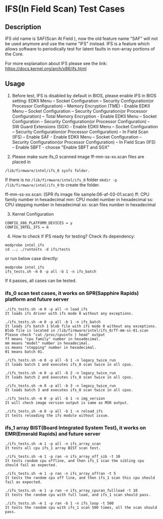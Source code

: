 # IFS(In Field Scan) Test Cases

## Description
IFS old name is SAF(Scan At Field ), now the old feature name "SAF" will not be
used anymore and use the name "IFS" instead.
IFS is a feature which allows software to periodically test for latent faults
in non-array portions of the Core.

For more explanation about IFS please see the link:
https://docs.kernel.org/arch/x86/ifs.html

## Usage
1. Before test, IFS is disabled by default in BIOS, please enable IFS in BIOS setting:
EDKII Menu – Socket Configuration – Security Configuration(or Processor Configuration) – Memory Encryption (TME) - Enable
EDKII Menu – Socket Configuration – Security Configuration(or Processor Configuration) – Total Memory Encryption - Enable
EDKII Menu – Socket Configuration – Security Configuration(or Processor Configuration) – SW Guard Extensions (SGX) - Enable
EDKII Menu – Socket Configuration – Security Configuration(or Processor Configuration) – In Field Scan (IFS) – Enable SAF - Enable
EDKII Menu – Socket Configuration – Security Configuration(or Processor Configuration) – In Field Scan (IFS) – Enable SBFT - choose "Enable SBFT and SGX"

2. Please make sure ifs_0 scanned image ff-mm-ss-xx.scan files are placed in
```
/lib/firmware/intel/ifs_0 sysfs folder.
```
If there is no `/lib/firmware/intel/ifs_0` folder
`mkdir -p /lib/firmware/intel/ifs_0` to create the folder.

ff-mm-ss-xx.scan:  (SPR ifs image file sample:06-af-03-01.scan)
  ff: CPU family number in hexadecimal
  mm: CPU model number in hexadecimal
  ss: CPU stepping number in hexadecimal
  xx: scan files number in hexadecimal

3. Kernel Configuration
```
CONFIG_X86_PLATFORM_DEVICES = y
CONFIG_INTEL_IFS = m
```

4. How to check if IFS ready for testing?
Check ifs dependency:
```
modprobe intel_ifs
cd ..; ./runtests -d ifs/tests
```
or run below case directly:
```
modprobe intel_ifs
ifs_tests.sh -m 0 -p all -b 1 -n ifs_batch
```
If it passes, all cases can be tested.

### ifs_0 scan test cases, it works on SPR(Sapphire Rapids) platform and future server
```
./ifs_tests.sh -m 0 -p all -n load_ifs
It loads ifs driver with ifs mode 0 without any exceptions.

./ifs_tests.sh -m 0 -p all -b 1 -n ifs_batch
It loads ifs batch 1 blob file with ifs mode 0 without any exceptions.
Blob file is located in /lib/firmware/intel/ifs_0/ff-mm-ss-01.scan
Please check "cat /proc/cpuinfo | head" output
ff means "cpu family" number in hexadecimal.
mm means "model" number in hexadecimal.
ss means "stepping" number in hexadecimal.
01 means batch 01.

./ifs_tests.sh -m 0 -p all -b 1 -n legacy_twice_run
It loads batch 1 and executes ifs_0 scan twice in all cpus.

./ifs_tests.sh -m 0 -p all -b 2 -n legacy_twice_run
It loads batch 2 and executes ifs_0 scan twice in all cpus.

./ifs_tests.sh -m 0 -p all -b 3 -n legacy_twice_run
It loads batch 3 and executes ifs_0 scan twice in all cpus.

./ifs_tests.sh -m 0 -p all -b 1 -n img_version
It will check image version output is same as MSR output.

./ifs_tests.sh -m 0 -p all -b 1 -n reload_ifs
It tests reloading the ifs module without issue.
```

### ifs_1 array BIST(Board Integrated System Test), it works on EMR(Emerald Rapids) and future server
```
./ifs_tests.sh -m 1 -p all -n ifs_array_scan
It tests all cpu ifs_1 array BIST scan test.

./ifs_tests.sh -m 1 -p ran -n ifs_array_off_sib -t 10
It tests random cpu offline, and then ifs_1 scan the sibling cpu should fail as expected.

./ifs_tests.sh -m 1 -p ran -n ifs_array_offran -t 5
It tests the random cpu off line, and then ifs_1 scan this cpu should fail as expected.

./ifs_tests.sh -m 1 -p ran -n ifs_array_cpuran_fullload -t 10
It tests the random cpu with full load, and ifs_1 scan should pass.

./ifs_tests.sh -m 1 -p ran -b 1 -n ifs_loop -t 500
It tests the random cpu with ifs_1 scan 500 times, all the scan should pass.
```
